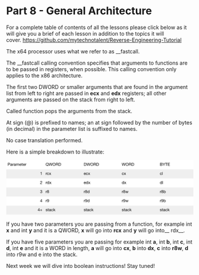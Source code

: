 # Part 8 - General Architecture

For a complete table of contents of all the lessons please click below as it will give you a brief of each lesson in addition to the topics it will cover.&nbsp;https://github.com/mytechnotalent/Reverse-Engineering-Tutorial

The x64 processor uses what we refer to as \_\_fastcall.&nbsp;

The&nbsp;\_\_fastcall&nbsp;calling convention specifies that arguments to functions are to be passed in registers, when possible. This calling convention only applies to the x86 architecture.

The first two DWORD or smaller arguments that are found in the argument list from left to right are passed in __ecx__ and __edx__ registers; all other arguments are passed on the stack from right to left.

Called function pops the arguments from the stack.

At sign (@) is prefixed to names; an at sign followed by the number of bytes (in decimal) in the parameter list is suffixed to names.

No case translation performed.

Here is a simple breakdown to illustrate:

<div class="slate-resizable-image-embed slate-image-embed__resize-full-width"><img src="imgs/8739501.jpg"/></div>

If you have two parameters you are passing from a function, for example int __x__ and int __y__ and it is a QWORD, __x__ will go into __rcx__ and __y__ will go into__ rdx__.&nbsp;

If you have five parameters you are passing for example int __a__, int __b__, int __c__, int __d__, int __e__ and it is a WORD in length, __a__ will go into __cx__, __b__ into __dx__, __c__ into __r8w__, __d__ into r9w and e into the stack.

  

Next week we will dive into boolean instructions! Stay tuned!